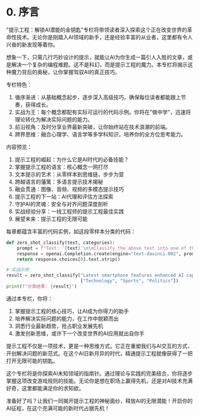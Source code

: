 # 0. 序言

"提示工程：解锁AI潜能的金钥匙"专栏将带领读者深入探索这个正在改变世界的革命性技术。无论你是刚踏入AI领域的新手，还是经验丰富的从业者，这里都有令人兴奋的新发现等着你。

想象一下，只需几行巧妙设计的提示，就能让AI为你生成一篇引人入胜的文章，或是解决一个复杂的编程难题。这不是科幻，而是提示工程的魔力。本专栏将揭示这种魔力背后的奥秘，让你掌握驾驭AI的真正技巧。

专栏特色：

1. 循序渐进：从基础概念起步，逐步深入高级技巧，确保每位读者都能跟上节奏，获得成长。
2. 实战为王：每个概念都配有实际可运行的代码示例。你将在"做中学"，迅速将理论转化为解决实际问题的能力。
3. 前沿视角：及时分享业界最新突破，让你始终站在技术浪潮的前端。
4. 跨界思维：融合心理学、语言学等多学科知识，培养你的全方位思考能力。

内容预览：

1. 提示工程的崛起：为什么它是AI时代的必备技能？
2. 掌握提示工程的语言：核心概念一网打尽
3. 文本提示的艺术：从零样本到思维链，步步为营
4. 跨越语言的藩篱：多语言提示技术揭秘
5. 融会贯通：图像、音频、视频的多模态提示技巧
6. 提示工程的下一站：AI代理和评估方法探索
7. 守护AI的灵魂：安全与对齐问题深度剖析
8. 实战经验分享：一线工程师的提示工程最佳实践
9. 展望未来：提示工程的无限可能

每章都蕴含丰富的代码实例，如这段零样本分类的代码：

```python
def zero_shot_classify(text, categories):
    prompt = f"Text: '{text}'\n\nClassify the above text into one of these categories: {', '.join(categories)}.\n\nCategory:"
    response = openai.Completion.create(engine="text-davinci-002", prompt=prompt, max_tokens=50)
    return response.choices[0].text.strip()

# 实战示例
result = zero_shot_classify("Latest smartphone features enhanced AI capabilities.",
                            ["Technology", "Sports", "Politics"])
print(f"分类结果: {result}")
```

通过本专栏，你将：

1. 掌握提示工程的核心技巧，让AI成为你得力的助手
2. 培养解决实际问题的能力，在工作中脱颖而出
3. 洞悉行业最新趋势，抢占职业发展先机
4. 激发创新思维，或许下一个改变世界的AI应用就出自你手

提示工程不仅是一项技术，更是一种思维方式。它正在重塑我们与AI交互的方式，开创解决问题的新范式。在这个AI日新月异的时代，精通提示工程就像获得了一把打开无限可能的钥匙。

这个专栏将是你探索AI未知领域的指南针。通过理论与实践的完美结合，你将逐步掌握这项改变游戏规则的技能。无论你是想在职场上赢得先机，还是对AI技术充满好奇，这里都能满足你的求知欲。

准备好了吗？让我们一同揭开提示工程的神秘面纱，释放AI的无限潜能！开启你的AI征程，在这个充满可能的新时代占据先机！